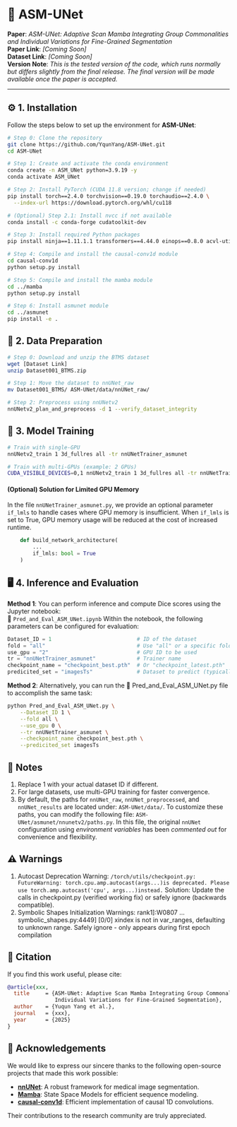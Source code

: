 # 🧠 ASM-UNet

**Paper**: *ASM-UNet: Adaptive Scan Mamba Integrating Group Commonalities and Individual Variations for Fine-Grained Segmentation*  
**Paper Link**: *[Coming Soon]*  
**Dataset Link**: *[Coming Soon]*  
**Version Note**: *This is the tested version of the code, which runs normally but differs slightly from the final release. The final version will be made available once the paper is accepted.*

---

## ⚙️ 1. Installation

Follow the steps below to set up the environment for **ASM-UNet**:

```bash
# Step 0: Clone the repository
git clone https://github.com/YqunYang/ASM-UNet.git
cd ASM-UNet

# Step 1: Create and activate the conda environment
conda create -n ASM_UNet python=3.9.19 -y
conda activate ASM_UNet

# Step 2: Install PyTorch (CUDA 11.8 version; change if needed)
pip install torch==2.4.0 torchvision==0.19.0 torchaudio==2.4.0 \
  --index-url https://download.pytorch.org/whl/cu118

# (Optional) Step 2.1: Install nvcc if not available
conda install -c conda-forge cudatoolkit-dev

# Step 3: Install required Python packages
pip install ninja==1.11.1.1 transformers==4.44.0 einops==0.8.0 acvl-utils==0.2 packaging

# Step 4: Compile and install the causal-conv1d module
cd causal-conv1d
python setup.py install

# Step 5: Compile and install the mamba module
cd ../mamba
python setup.py install

# Step 6: Install asmunet module
cd ../asmunet
pip install -e .
```

## 📁 2. Data Preparation
```bash
# Step 0: Download and unzip the BTMS dataset
wget [Dataset Link]
unzip Dataset001_BTMS.zip

# Step 1: Move the dataset to nnUNet_raw
mv Dataset001_BTMS/ ASM-UNet/data/nnUNet_raw/

# Step 2: Preprocess using nnUNetv2
nnUNetv2_plan_and_preprocess -d 1 --verify_dataset_integrity
```

## 🚀 3. Model Training
```bash
# Train with single-GPU
nnUNetv2_train 1 3d_fullres all -tr nnUNetTrainer_asmunet

# Train with multi-GPUs (example: 2 GPUs)
CUDA_VISIBLE_DEVICES=0,1 nnUNetv2_train 1 3d_fullres all -tr nnUNetTrainer_asmunet -num_gpus 2
```

#### (Optional) Solution for Limited GPU Memory
In the file `nnUNetTrainer_asmunet.py`, we provide an optional parameter `if_lmls` to handle cases where GPU memory is insufficient.
When `if_lmls` is set to True, GPU memory usage will be reduced at the cost of increased runtime.
```python
    def build_network_architecture(
        ...
        if_lmls: bool = True
    )
```

## 🖥️ 4. Inference and Evaluation
**Method 1**: You can perform inference and compute Dice scores using the Jupyter notebook:  
📓 `Pred_and_Eval_ASM_UNet.ipynb`
Within the notebook, the following parameters can be configured for evaluation:
```python
Dataset_ID = 1                           # ID of the dataset
fold = "all"                             # Use "all" or a specific fold (e.g., "1")
use_gpu = "2"                            # GPU ID to be used
tr = "nnUNetTrainer_asmunet"             # Trainer name
checkpoint_name = "checkpoint_best.pth"  # Or "checkpoint_latest.pth"
predicited_set = "imagesTs"              # Dataset to predict (typically "imagesTs")
```

**Method 2**: Alternatively, you can run the 📓 Pred_and_Eval_ASM_UNet.py file to accomplish the same task:
```bash
python Pred_and_Eval_ASM_UNet.py \
    --Dataset_ID 1 \
    --fold all \
    --use_gpu 0 \
    --tr nnUNetTrainer_asmunet \
    --checkpoint_name checkpoint_best.pth \
    --predicited_set imagesTs
```


## 📌 Notes
1. Replace 1 with your actual dataset ID if different.
2. For large datasets, use multi-GPU training for faster convergence.
3. By default, the paths for `nnUNet_raw`, `nnUNet_preprocessed`, and `nnUNet_results` are located under: `ASM-UNet/data/`.
To customize these paths, you can modify the following file: `ASM-UNet/asmunet/nnunetv2/paths.py`. In this file,
the original `nnUNet` configuration using *environment variables* has been *commented out* for convenience and flexibility.

## ⚠️ Warnings
1. Autocast Deprecation Warning: `/torch/utils/checkpoint.py: FutureWarning: torch.cpu.amp.autocast(args...)is deprecated.
Please use torch.amp.autocast('cpu', args...)instead.`
Solution: Update the calls in checkpoint.py (verified working fix) or safely ignore (backwards compatible).
2. Symbolic Shapes Initialization Warnings: rank1]:W0807 ... symbolic_shapes.py:4449] [0/0] xindex is not in var_ranges, defaulting to unknown range.
Safely ignore - only appears during first epoch compilation

## 📖 Citation

If you find this work useful, please cite:

```bibtex
@article{xxx,
  title     = {ASM-UNet: Adaptive Scan Mamba Integrating Group Commonalities and 
               Individual Variations for Fine-Grained Segmentation},
  author    = {Yuqun Yang et al.},
  journal   = {xxx},
  year      = {2025}
}
```
## 🎉 Acknowledgements
We would like to express our sincere thanks to the following open-source projects that made this work possible:

-  [**nnUNet**](https://github.com/MIC-DKFZ/nnUNet/tree/master): A robust framework for medical image segmentation.
-  [**Mamba**](https://github.com/state-spaces/mamba): State Space Models for efficient sequence modeling.
-  [**causal-conv1d**](https://github.com/Dao-AILab/causal-conv1d): Efficient implementation of causal 1D convolutions.

Their contributions to the research community are truly appreciated.

